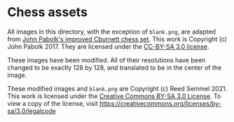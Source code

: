 # Chess assets

All images in this directory, with the exception of `blank.png`, are adapted from
[John Pabolk's improved Cburnett chess set](https://opengameart.org/content/chess-pieces-and-board-squares).
This work is Copyright (c) John Pabolk 2017.
They are licensed under the [CC-BY-SA 3.0 license](https://creativecommons.org/licenses/by-sa/3.0/legalcode).

These images have been modified. All of their resolutions have been changed to be exactly 128 by
128, and translated to be in the center of the image.

These modified images and `blank.png` are Copyright (c) Reed Semmel 2021. This work is licensed
under the [Creative Commons BY-SA 3.0 License](https://creativecommons.org/licenses/by-sa/3.0/legalcode).
To view a copy of the license, visit https://creativecommons.org/licenses/by-sa/3.0/legalcode